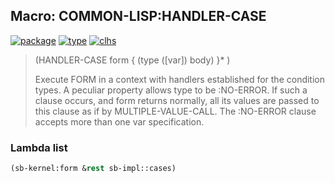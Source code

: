 ## Macro: COMMON-LISP:HANDLER-CASE
[![package](https://img.shields.io/badge/Package-COMMON--LISP-5f9ea0.svg?style=social&colorA=999999)](../) [![type](https://img.shields.io/badge/Type-Macro-5f9ea0.svg?style=social&colorA=999999)](../#macro) [![clhs](https://img.shields.io/badge/CLHS-HANDLER--CASE-5f9ea0.svg?style=social&colorA=999999)](http://www.lispworks.com/documentation/HyperSpec/Body/m_hand_1.htm) 

> (HANDLER-CASE form { (type ([var]) body) }* )
> 
> Execute FORM in a context with handlers established for the condition types. A
> peculiar property allows type to be :NO-ERROR. If such a clause occurs, and
> form returns normally, all its values are passed to this clause as if by
> MULTIPLE-VALUE-CALL. The :NO-ERROR clause accepts more than one var
> specification.

### Lambda list
```cl
(sb-kernel:form &rest sb-impl::cases)
```
